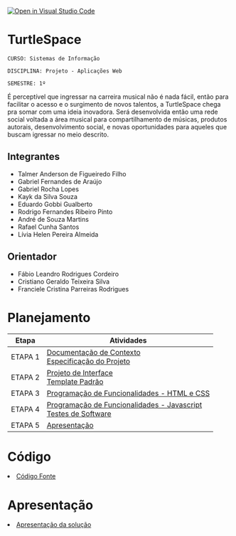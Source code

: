 [![Open in Visual Studio Code](https://classroom.github.com/assets/open-in-vscode-c66648af7eb3fe8bc4f294546bfd86ef473780cde1dea487d3c4ff354943c9ae.svg)](https://classroom.github.com/online_ide?assignment_repo_id=10303690&assignment_repo_type=AssignmentRepo)
# TurtleSpace

`CURSO: Sistemas de Informação`

`DISCIPLINA: Projeto - Aplicações Web`

`SEMESTRE: 1º`

É perceptível que ingressar na carreira musical não é nada fácil, então para facilitar o acesso e o surgimento de novos talentos, a TurtleSpace chega pra somar com uma ideia inovadora. Será desenvolvida então uma rede social voltada a área musical para compartilhamento de músicas, produtos autorais, desenvolvimento social, e novas oportunidades para aqueles que buscam igressar no meio descrito.

## Integrantes
* Talmer Anderson de Figueiredo Filho
* Gabriel Fernandes de Araújo
* Gabriel Rocha Lopes
* Kayk da Silva Souza
* Eduardo Gobbi Gualberto
* Rodrigo Fernandes Ribeiro Pinto
* André de Souza Martins
* Rafael Cunha Santos 
* Lívia Helen Pereira Almeida

## Orientador

* Fábio Leandro Rodrigues Cordeiro
* Cristiano Geraldo Teixeira Silva
* Franciele Cristina Parreiras Rodrigues

# Planejamento

| Etapa         | Atividades |
|  :----:   | ----------- |
| ETAPA 1         |[Documentação de Contexto](documentos/context.md) <br> [Especificação do Projeto](documentos/especification.md)
| ETAPA 2         |[Projeto de Interface](docs/interface.md) <br> [Template Padrão](docs/template.md) |
| ETAPA 3         |[Programação de Funcionalidades - HTML e CSS](docs/development.md) |
| ETAPA 4        |[Programação de Funcionalidades - Javascript](docs/development.md) <br> [Testes de Software ](docs/tests.md) |
| ETAPA 5         | [Apresentação](presentation/README.md) |

# Código

<li><a href="src/README.md"> Código Fonte</a></li>

# Apresentação

<li><a href="presentation/README.md"> Apresentação da solução</a></li>
